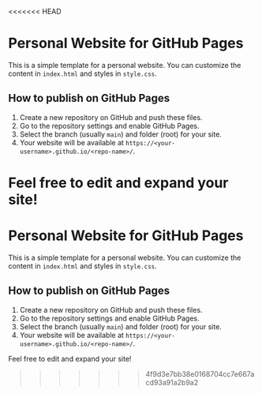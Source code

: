 <<<<<<< HEAD
# Personal Website for GitHub Pages

This is a simple template for a personal website. You can customize the content in `index.html` and styles in `style.css`.

## How to publish on GitHub Pages
1. Create a new repository on GitHub and push these files.
2. Go to the repository settings and enable GitHub Pages.
3. Select the branch (usually `main`) and folder (root) for your site.
4. Your website will be available at `https://<your-username>.github.io/<repo-name>/`.

Feel free to edit and expand your site!
=======
# Personal Website for GitHub Pages

This is a simple template for a personal website. You can customize the content in `index.html` and styles in `style.css`.

## How to publish on GitHub Pages
1. Create a new repository on GitHub and push these files.
2. Go to the repository settings and enable GitHub Pages.
3. Select the branch (usually `main`) and folder (root) for your site.
4. Your website will be available at `https://<your-username>.github.io/<repo-name>/`.

Feel free to edit and expand your site!
>>>>>>> 4f9d3e7bb38e0168704cc7e667acd93a91a2b9a2
